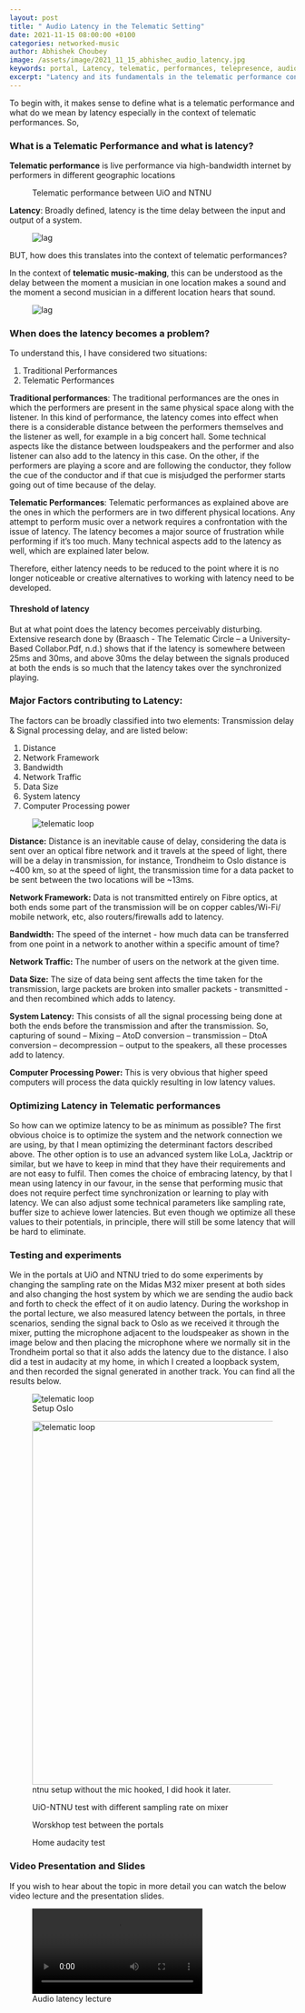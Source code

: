 ```yaml
---
layout: post
title: " Audio Latency in the Telematic Setting"
date: 2021-11-15 08:00:00 +0100
categories: networked-music
author: Abhishek Choubey
image: /assets/image/2021_11_15_abhishec_audio_latency.jpg
keywords: portal, Latency, telematic, performances, telepresence, audio, lag, delay
excerpt: "Latency and its fundamentals in the telematic performance context. "
---
```


To begin with, it makes sense to define what is a telematic performance and what do we mean by latency especially in the context of telematic performances. So,

### What is a Telematic Performance and what is latency?

**Telematic performance** is live performance via high-bandwidth internet by performers in different geographic locations


<figure style="float: none">
   <img src="/assets/image/2021_11_15_abhishec_telematic_performance.JPG" alt="" title="" width="auto" />
   <figcaption>Telematic performance between UiO and NTNU</figcaption>
</figure>

**Latency**: Broadly defined, latency is the time delay between the input and output of a system.



<figure style="float: none">
   <img src="/assets/image/2021_11_15_abhishec_lag.gif" alt="lag" title="" width="auto" />
   <figcaption></figcaption>
</figure>



BUT, how does this translates into the context of telematic performances?

In the context of **telematic music-making**, this can be understood as the delay between the moment a musician in one location makes a sound and the moment a second musician in a different location hears that sound.

<figure style="float: none">
   <img src="/assets/image/2021_11_15_abhishec_telematic.gif" alt="lag" title="" width="auto" />
   <figcaption></figcaption>
</figure>

### When does the latency becomes a problem?

To understand this, I have considered two situations:
1.	Traditional Performances
2.	Telematic Performances

**Traditional performances**: The traditional performances are the ones in which the performers are present in the same physical space along with the listener. In this kind of performance, the latency comes into effect when there is a considerable distance between the performers themselves and the listener as well, for example in a big concert hall. Some technical aspects like the distance between loudspeakers and the performer and also listener can also add to the latency in this case. On the other, if the performers are playing a score and are following the conductor, they follow the cue of the conductor and if that cue is misjudged the performer starts going out of time because of the delay.

**Telematic Performances**: Telematic performances as explained above are the ones in which the performers are in two different physical locations. Any attempt to perform music over a network requires a confrontation with the issue of latency. The latency becomes a major source of frustration while performing if it’s too much. Many technical aspects add to the latency as well, which are explained later below.

Therefore, either latency needs to be reduced to the point where it is no longer noticeable or creative alternatives to working with latency need to be developed.

#### Threshold of latency

But at what point does the latency becomes perceivably disturbing. Extensive research done by (Braasch - The Telematic Circle – a University-Based Collabor.Pdf, n.d.) shows that if the latency is somewhere between 25ms and 30ms, and above 30ms the delay between the signals produced at both the ends is so much that the latency takes over the synchronized playing.


### Major Factors contributing to Latency:
The factors can be broadly classified into two elements: Transmission delay & Signal processing delay, and are listed below:
  1.	Distance
  2.	Network Framework
  3.	Bandwidth
  4.	Network Traffic
  5.	Data Size
  6.	System latency
  7.	Computer Processing power

  <figure style="float: none">
     <img src="/assets/image/2021_11_15_abhishec_telematic_loop.PNG" alt="telematic loop" title="" width="auto" />
     <figcaption></figcaption>
  </figure>


**Distance:** Distance is an inevitable cause of delay, considering the data is sent over an optical fibre network and it travels at the speed of light, there will be a delay in transmission, for instance, Trondheim to Oslo distance is ~400 km, so at the speed of light, the transmission time for a data packet to be sent between the two locations will be ~13ms.

**Network Framework:** Data is not transmitted entirely on Fibre optics, at both ends some part of the transmission will be on copper cables/Wi-Fi/ mobile network, etc, also routers/firewalls add to latency.

**Bandwidth:** The speed of the internet - how much data can be transferred from one point in a network to another within a specific amount of time?

**Network Traffic:** The number of users on the network at the given time.

**Data Size:** The size of data being sent affects the time taken for the transmission, large packets are broken into smaller packets - transmitted - and then recombined which adds to latency.

**System Latency:** This consists of all the signal processing being done at both the ends before the transmission and after the transmission. So, capturing of sound – Mixing – AtoD conversion – transmission – DtoA conversion – decompression – output to the speakers, all these processes add to latency.

**Computer Processing Power:** This is very obvious that higher speed computers will process the data quickly resulting in low latency values.

### Optimizing Latency in Telematic performances
So how can we optimize latency to be as minimum as possible? The first obvious choice is to optimize the system and the network connection we are using, by that I mean optimizing the determinant factors described above. The other option is to use an advanced system like LoLa, Jacktrip or similar, but we have to keep in mind that they have their requirements and are not easy to fulfil. Then comes the choice of embracing latency, by that I mean using latency in our favour, in the sense that performing music that does not require perfect time synchronization or learning to play with latency. We can also adjust some technical parameters like sampling rate, buffer size to achieve lower latencies. But even though we optimize all these values to their potentials, in principle, there will still be some latency that will be hard to eliminate.
### Testing and experiments
We in the portals at UiO and NTNU tried to do some experiments by changing the sampling rate on the Midas M32 mixer present at both sides and also changing the host system by which we are sending the audio back and forth to check the effect of it on audio latency. During the workshop in the portal lecture, we also measured latency between the portals, in three scenarios, sending the signal back to Oslo as we received it through the mixer, putting the microphone adjacent to the loudspeaker as shown in the image below and then placing the microphone where we normally sit in the Trondheim portal so that it also adds the latency due to the distance. I also did a test in audacity at my home, in which I created a loopback system, and then recorded the signal generated in another track. You can find all the results below.

<figure style="float: none">
   <img src="/assets/image/2021_11_15_abhishec_setup_oslo.jpg" alt="telematic loop" title="" width="auto" />
   <figcaption>Setup Oslo</figcaption>
</figure>


<figure style="float: none">
   <img src="/assets/image/2021_11_15_abhishec_ntnu_setup.jpg" alt="telematic loop" title="" width="640" />
   <figcaption>ntnu setup without the mic hooked, I did hook it later. </figcaption>
</figure>



<figure style="float: none">
   <img src="/assets/image/2021_11_15_abhishec_uio_ntnu_sr.PNG" alt="" title="" width="auto" />
   <figcaption>UiO-NTNU test with different sampling rate on mixer</figcaption>
</figure>


<figure style="float: none">
   <img src="/assets/image/2021_11_15_abhishec_workshop_test.PNG" alt="" title="" width="auto" />
   <figcaption>Worskhop test between the portals</figcaption>
</figure>

<figure style="float: none">
   <img src="/assets/image/2021_11_15_abhishec_home_test.PNG" alt="" title="" width="auto" />
   <figcaption>Home audacity test</figcaption>
</figure>




### Video Presentation and Slides
If you wish to hear about the topic in more detail you can watch the below video lecture and the presentation slides.

<figure style="float: none">
  <video width="auto" controls>
    <source src="https://drive.google.com/uc?&id=15sFp67U2DFlQ1HOn2ypFjQ2HYa9jWyH2" type='video/mp4'>
    Telematic Conducting Lecture
  </video>
  <figcaption>Audio latency lecture</figcaption>
</figure>
